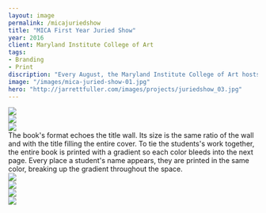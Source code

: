 ```yaml
---
layout: image
permalink: /micajuriedshow
title: "MICA First Year Juried Show"
year: 2016
client: Maryland Institute College of Art
tags:
- Branding
- Print
discription: "Every August, the Maryland Institute College of Art hosts an exhibition showcasing the best work from the graduate program's first year students. The 2016 show was curated by New York curator Lumi Tan, who we worked with closely to develop the show's branding  that stretched from exhibition design to posters and programs. Because the show was centered around first-year students, we focused on ensuring the design of the show didn't overpower the work, while also acting as a coherent element to tie together an otherwise unrelated group of artists"
image: "/images/mica-juried-show-01.jpg"
hero: "http://jarrettfuller.com/images/projects/juriedshow_03.jpg"
---
```


<div class="left"><img src="http://jarrettfuller.com/images/projects/juriedshow_01.jpg"></div>
<div class="right"><img src="http://jarrettfuller.com/images/projects/juriedshow_02.jpg"></div>


<img src="http://jarrettfuller.com/images/projects/juried-show-book_01.jpg">
<div class="right caption">
The book's format echoes the title wall. Its size is the same ratio of the wall and with the title filling the entire cover. To tie the students's work together, the entire book is printed with a gradient so each color bleeds into the next page. Every place a student's name appears, they are printed in the same color, breaking up the gradient throughout the space.

</div>
<img src="http://jarrettfuller.com/images/projects/juried-show-book_02.jpg">

<div class="left"><img src="http://jarrettfuller.com/images/projects/juried-show-book_03.jpg"></div>
<div class="right"><img src="http://jarrettfuller.com/images/projects/juried-show-book_04.jpg"></div>

<img src="http://jarrettfuller.com/images/projects/juriedshow-poster.jpg">
